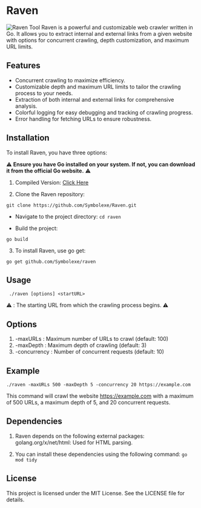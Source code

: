 # Raven
![Raven Tool](https://github.com/Symbolexe/Raven/assets/140549630/062bbfba-662d-4492-851d-dc8407e597af)
Raven is a powerful and customizable web crawler written in Go. It allows you to extract internal and external links from a given website with options for concurrent crawling, depth customization, and maximum URL limits.
## Features
- Concurrent crawling to maximize efficiency.
- Customizable depth and maximum URL limits to tailor the crawling process to your needs.
- Extraction of both internal and external links for comprehensive analysis.
- Colorful logging for easy debugging and tracking of crawling progress.
- Error handling for fetching URLs to ensure robustness.

## Installation
To install Raven, you have three options:

⚠️ **Ensure you have Go installed on your system. If not, you can download it from the official Go website.** ⚠️

1. Compiled Version:
[Click Here](https://github.com/Symbolexe/Raven/releases)

2. Clone the Raven repository:
 
```git clone https://github.com/Symbolexe/Raven.git```

- Navigate to the project directory:
```cd raven```

- Build the project:

```go build```

3. To install Raven, use go get:

```go get github.com/Symbolexe/raven```
## Usage

``` ./raven [options] <startURL>```

⚠️ <startURL>: The starting URL from which the crawling process begins. ⚠️

## Options
1. -maxURLs <value>: Maximum number of URLs to crawl (default: 100)
2. -maxDepth <value>: Maximum depth of crawling (default: 3)
3. -concurrency <value>: Number of concurrent requests (default: 10)

## Example

```./raven -maxURLs 500 -maxDepth 5 -concurrency 20 https://example.com```

This command will crawl the website https://example.com with a maximum of 500 URLs, a maximum depth of 5, and 20 concurrent requests.

## Dependencies

1. Raven depends on the following external packages:
golang.org/x/net/html: Used for HTML parsing.

2. You can install these dependencies using the following command:
```go mod tidy```

## License
This project is licensed under the MIT License. See the LICENSE file for details.
